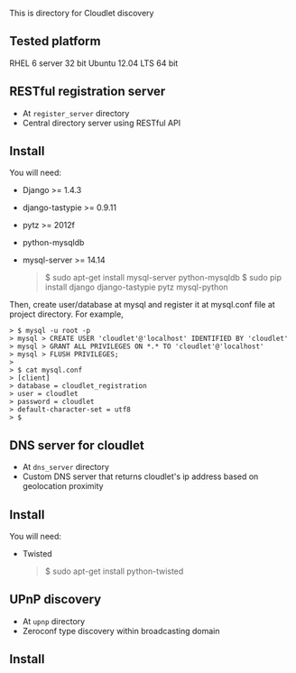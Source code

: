 This is directory for Cloudlet discovery

Tested platform
--------------------
RHEL 6 server 32 bit
Ubuntu 12.04 LTS 64 bit


RESTful registration server
----------------------------
- At ``register_server`` directory
- Central directory server using RESTful API

## Install ##
You will need:
* Django >= 1.4.3
* django-tastypie >= 0.9.11
* pytz >= 2012f
* python-mysqldb
* mysql-server >= 14.14

	> $ sudo apt-get install mysql-server python-mysqldb
	> $ sudo pip install django django-tastypie pytz mysql-python

Then, create user/database at mysql and register it at mysql.conf file at
project directory. For example,

	> $ mysql -u root -p 
	> mysql > CREATE USER 'cloudlet'@'localhost' IDENTIFIED BY 'cloudlet'
	> mysql > GRANT ALL PRIVILEGES ON *.* TO 'cloudlet'@'localhost'
	> mysql > FLUSH PRIVILEGES;
	>
	> $ cat mysql.conf 
	> [client]
	> database = cloudlet_registration
	> user = cloudlet
	> password = cloudlet
	> default-character-set = utf8
	> $


DNS server for cloudlet
-----------------------------
- At ``dns_server`` directory
- Custom DNS server that returns cloudlet's ip address based on geolocation proximity

## Install ##
You will need:
* Twisted

	> $ sudo apt-get install python-twisted


UPnP discovery
--------------------
- At ``upnp`` directory
- Zeroconf type discovery within broadcasting domain

## Install ##
